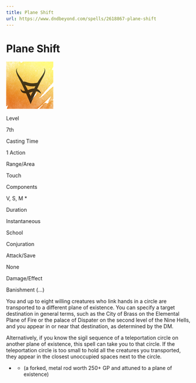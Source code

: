 ```yaml
---
title: Plane Shift
url: https://www.dndbeyond.com/spells/2618867-plane-shift
---
```


# Plane Shift

![Plane Shift](plane-shift.png)

Level

7th

Casting Time

1 Action

Range/Area

Touch

Components

V, S, M *

Duration

Instantaneous

School

Conjuration

Attack/Save

None

Damage/Effect

Banishment (...)

You and up to eight willing creatures who link hands in a circle are transported to a different plane of existence. You can specify a target destination in general terms, such as the City of Brass on the Elemental Plane of Fire or the palace of Dispater on the second level of the Nine Hells, and you appear in or near that destination, as determined by the DM.

Alternatively, if you know the sigil sequence of a teleportation circle on another plane of existence, this spell can take you to that circle. If the teleportation circle is too small to hold all the creatures you transported, they appear in the closest unoccupied spaces next to the circle.

* - (a forked, metal rod worth 250+ GP and attuned to a plane of existence)